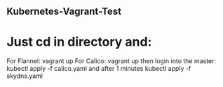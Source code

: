 ## Kubernetes-Vagrant-Test
# Just cd in directory and:
For Flannel:
vagrant up
For Calico:
vagrant up 
then login into the master:
kubectl apply -f calico.yaml 
and after 1 minutes 
kubectl apply -f skydns.yaml
